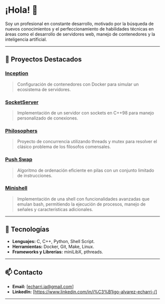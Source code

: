 # ¡Hola! 👋

Soy un profesional en constante desarrollo, motivado por la búsqueda de nuevos conocimientos y el perfeccionamiento de habilidades técnicas en áreas como el desarrollo de servidores web, manejo de contenedores y la inteligencia artificial.

---

## 🚀 Proyectos Destacados

### [Inception](https://github.com/cacharri/inception)

> Configuración de contenedores con Docker para simular un ecosistema de servidores.

### [SocketServer](https://github.com/cacharri/SocketServer)

> Implementación de un servidor con sockets en C++98 para manejo personalizado de conexiones.

### [Philosophers](https://github.com/cacharri/philosophers)

> Proyecto de concurrencia utilizando threads y mutex para resolver el clásico problema de los filosofos comensales.

### [Push Swap](https://github.com/cacharri/push_swap)

> Algoritmo de ordenación eficiente en pilas con un conjunto limitado de instrucciones.

### [Minishell](https://github.com/cacharri/minishell)

> Implementación de una shell con funcionalidades avanzadas que emulan bash, permitiendo la ejecución de procesos, manejo de señales y características adicionales.

---

## 🔧 Tecnologías

- **Lenguajes:** C, C++, Python, Shell Script.
- **Herramientas:** Docker, Git, Make, Linux.
- **Frameworks y Librerías:** miniLibX, pthreads.

---

## 📫 Contacto

- **Email:** [echarri.ia@gmail.com]
- **LinkedIn:** [https://www.linkedin.com/in/i%C3%B1igo-alvarez-echarri-/]

---
